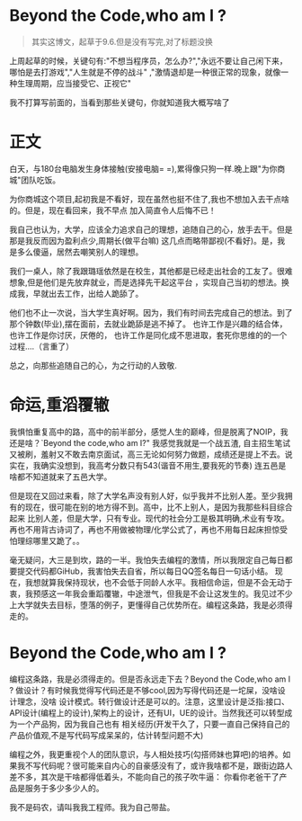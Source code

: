 Beyond the Code,who am I ?
===
>其实这博文，起草于9.6.但是没有写完,对了标题没换

上周起草的时候，关键句有:"不想当程序员，怎么办?","永远不要让自己闲下来，哪怕是去打游戏","人生就是不停的战斗"
,"激情退却是一种很正常的现象，就像一种生理周期，应当接受它、正视它"

我不打算写前面的，当看到那些关键句，你就知道我大概写啥了

正文
===

白天，与180台电脑发生身体接触(安接电脑= =),累得像只狗一样.晚上跟"为你商城"团队吃饭。

为你商城这个项目,起初我是不看好，现在虽然也挺不住了,我也不想加入去干点啥的。但是，现在看回来，我不早点
加入简直令人后悔不已！

我自己也认为，大学，应该全力追求自己的理想，追随自己的心，放手去干。但是那是我反而因为盈利点少,周期长(做平台嘛)
这几点而略带鄙视(不看好)。是，我是多么傻逼，居然去嘲笑别人的理想。

我们一桌人，除了我跟璐瑶依然是在校生，其他都是已经走出社会的工友了。很难想象,但是他们是先放弃就业，而是选择先干起这平台
，实现自己当初的想法。换成我，早就出去工作，出给人跪舔了。

他们也不止一次说，当大学生真好啊。因为，我们有时间去完成自己的想法。到了那个钟数(毕业),摆在面前，去就业跪舔是逃不掉了。
也许工作是兴趣的结合体，也许工作是你讨厌，厌倦的， 也许工作是同化成不思进取，套死你思维的的一个过程....（言重了）

总之，向那些追随自己的心，为之行动的人致敬.


命运,重滔覆辙
===
我惧怕重复高中的路，高中的前半部分，感觉人生的巅峰，但是脱离了NOIP，我还是啥？`Beyond the code,who am I?" 我感觉我就是一个战五渣,
自主招生笔试又被刷，羞射又不敢去南京面试，高三无论如何努力做题，成绩还是提上不去。说实在，我确实没想到，我高考分数只有543(谐音不用生,要我死的节奏)
连五邑是啥都不知道就来了五邑大学。

但是现在又回过来看，除了大学名声没有别人好，似乎我并不比别人差。至少我拥有的现在，很可能在别的地方得不到。高中，比不上别人，是因为我那些科目综合起来
比别人差，但是大学，只有专业。现代的社会分工是极其明确,术业有专攻。再也不用背古诗词了，再也不用做被物理/化学公式了，再也不用每日起床担惊受怕理综哪里又跪了。。


毫无疑问，大三是到坎，路的一半。我怕失去编程的激情，所以我限定自己每日都要提交代码都GiHub，我害怕失去自省，所以每日QQ签名每日一句话小结。
现在，我想就算我保持现状，也不会低于同龄人水平。我相信命运，但是不会无动于衷，我预感这一年我会重蹈覆辙，中途泄气，但我是不会让这发生的。我见过不少
上大学就失去目标，堕落的例子，更懂得自己优势所在。编程这条路，我是必须得走的。

Beyond the Code,who am I ?
===
编程这条路，我是必须得走的。但是否永远走下去？Beyond the Code,who am I ? 做设计？有时候我觉得写代码还是不够cool,因为写得代码还是一坨屎，没啥设计理念，没啥
设计模式。转行做设计还是可以的。注意，这里设计是泛指:接口、API设计(编程上的设计),架构上的设计，还有UI，UE的设计。当然我还可以转型成为一个产品狗，因为我自己也有
相关经历(开发干久了，只要一直自己保持自己的产品价值观,不是写代码写成呆呆的，估计转型问题不大)

编程之外，我更重视个人的团队意识，与人相处技巧(勾搭师妹也算吧)的培养。如果我不写代码呢？很可能来自内心的自豪感没有了，或许我啥都不是，跟街边路人差不多，其次是干啥都得低着头，不能向自己的孩子吹牛逼：
你看你老爸干了产品是服务于多少多少人的。

我不是码农，请叫我我工程师。我为自己带盐。


